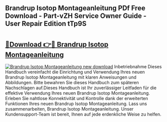 ## Brandrup Isotop Montageanleitung PDf Free Download - Part-vZH Service Owner Guide - User Repair Edition tTp9S

# <h2><a href="http://df6sdj.blite.top/?on=Brandrup+Isotop+Montageanleitung">🔗Download 👉🔴 Brandrup Isotop Montageanleitung</a></h2>

[![Brandrup Isotop Montageanleitung new download](https://i.imgur.com/lujVjoI.png)](http://df6sdj.blite.top/?on=Brandrup+Isotop+Montageanleitung)
Inbetriebnahme Dieses Handbuch vereinfacht die Einrichtung und Verwendung Ihres neuen Brandrup Isotop Montageanleitung mit klaren Anweisungen und Abbildungen. Bitte bewahren Sie dieses Handbuch zum späteren Nachschlagen auf.Dieses Handbuch ist Ihr zuverlässiger Leitfaden für die effektive Verwendung Ihres neuen Brandrup Isotop Montageanleitung. Erleben Sie nahtlose Konnektivität und Kontrolle dank der erweiterten Funktionen Ihres neuen Brandrup Isotop Montageanleitung. Lass uns zusammenarbeiten, Brandrup Isotop Montageanleitung. Unser Kundensupport-Team ist bereit, Ihnen auf jede erdenkliche Weise zu helfen.
